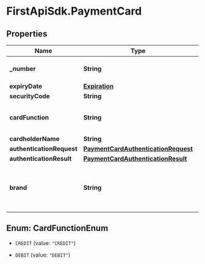 # FirstApiSdk.PaymentCard

## Properties
Name | Type | Description | Notes
------------ | ------------- | ------------- | -------------
**_number** | **String** | Payment card number | 
**expiryDate** | [**Expiration**](Expiration.md) |  | [optional] 
**securityCode** | **String** | CVV | [optional] 
**cardFunction** | **String** |  | [optional] [default to &#39;CREDIT&#39;]
**cardholderName** | **String** |  | [optional] 
**authenticationRequest** | [**PaymentCardAuthenticationRequest**](PaymentCardAuthenticationRequest.md) |  | [optional] 
**authenticationResult** | [**PaymentCardAuthenticationResult**](PaymentCardAuthenticationResult.md) |  | [optional] 
**brand** | **String** | Optional, required only if using dual branded card | [optional] 


<a name="CardFunctionEnum"></a>
## Enum: CardFunctionEnum


* `CREDIT` (value: `"CREDIT"`)

* `DEBIT` (value: `"DEBIT"`)




